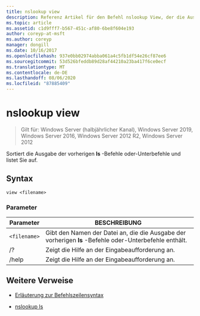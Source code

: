 ```yaml
---
title: nslookup view
description: Referenz Artikel für den Befehl nslookup View, der die Ausgabe der vorherigen **ls** -Befehle oder-Unterbefehle sortiert und auflistet.
ms.topic: article
ms.assetid: c1d9fff7-b567-451c-af80-6be8f604e193
author: coreyp-at-msft
ms.author: coreyp
manager: dongill
ms.date: 10/16/2017
ms.openlocfilehash: 937e0bb02974abba061a4c5fb1df54e26cf87ee6
ms.sourcegitcommit: 53d526bfeddb89d28af44210a23ba417f6ce0ecf
ms.translationtype: MT
ms.contentlocale: de-DE
ms.lasthandoff: 08/06/2020
ms.locfileid: "87885409"
---
```

# <a name="nslookup-view"></a>nslookup view

> Gilt für: Windows Server (halbjährlicher Kanal), Windows Server 2019, Windows Server 2016, Windows Server 2012 R2, Windows Server 2012

Sortiert die Ausgabe der vorherigen **ls** -Befehle oder-Unterbefehle und listet Sie auf.

## <a name="syntax"></a>Syntax

```
view <filename>
```

### <a name="parameters"></a>Parameter

| Parameter | BESCHREIBUNG |
| --------- | ----------- |
| `<filename>` | Gibt den Namen der Datei an, die die Ausgabe der vorherigen **ls** -Befehle oder-Unterbefehle enthält. |
| /? | Zeigt die Hilfe an der Eingabeaufforderung an. |
| /help | Zeigt die Hilfe an der Eingabeaufforderung an. |

## <a name="additional-references"></a>Weitere Verweise

- [Erläuterung zur Befehlszeilensyntax](command-line-syntax-key.md)

- [nslookup ls](nslookup-ls.md)
